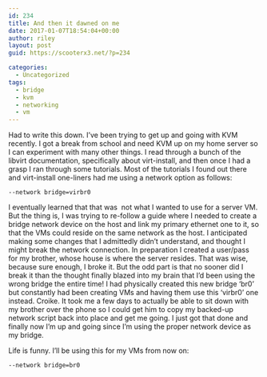 ```yaml
---
id: 234
title: And then it dawned on me
date: 2017-01-07T18:54:04+00:00
author: riley
layout: post
guid: https://scooterx3.net/?p=234

categories:
  - Uncategorized
tags:
  - bridge
  - kvm
  - networking
  - vm
---
```

Had to write this down. I&#8217;ve been trying to get up and going with KVM recently. I got a break from school and need KVM up on my home server so I can experiment with many other things. I read through a bunch of the libvirt documentation, specifically about virt-install, and then once I had a grasp I ran through some tutorials. Most of the tutorials I found out there and virt-install one-liners had me using a network option as follows:

~~~
--network bridge=virbr0
~~~

I eventually learned that that was  not what I wanted to use for a server VM. But the thing is, I was trying to re-follow a guide where I needed to create a bridge network device on the host and link my primary ethernet one to it, so that the VMs could reside on the same network as the host. I anticipated making some changes that I admittedly didn&#8217;t understand, and thought I might break the network connection. In preparation I created a user/pass for my brother, whose house is where the server resides. That was wise, because sure enough, I broke it. But the odd part is that no sooner did I break it than the thought finally blazed into my brain that I&#8217;d been using the wrong bridge the entire time! I had physically created this new bridge &#8216;br0&#8217; but constantly had been creating VMs and having them use this &#8216;virbr0&#8217; one instead. Croike. It took me a few days to actually be able to sit down with my brother over the phone so I could get him to copy my backed-up network script back into place and get me going. I just got that done and finally now I&#8217;m up and going since I&#8217;m using the proper network device as my bridge.

Life is funny. I&#8217;ll be using this for my VMs from now on:

~~~
--network bridge=br0
~~~